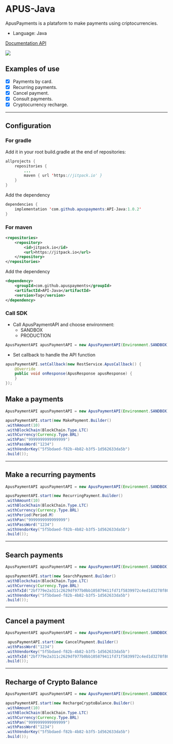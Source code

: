 # APUS-Java 

ApusPayments is a plataform to make payments using criptocurrencies.

* Language: Java

[Documentation API](https://docs.apuspayments.com/)

[![](https://jitpack.io/v/apuspayments/API-Java.svg)](https://jitpack.io/#apuspayments/API-Java)

## Examples of use

* [x] Payments by card.
* [x] Recurring payments.
* [x] Cancel payment.
* [x] Consult payments.
* [x] Cryptocurrency recharge.

<hr>

## Configuration 

### For gradle

Add it in your root build.gradle at the end of repositories:

```java
allprojects {
    repositories {
        ...
        maven { url 'https://jitpack.io' }
    }
}
```

Add the dependency

```java
dependencies {
	implementation 'com.github.apuspayments:API-Java:1.0.2'
}
```

### For maven

```xml
<repositories>
	<repository>
		<id>jitpack.io</id>
		<url>https://jitpack.io</url>
	</repository>
</repositories>
```

Add the dependency

```xml
<dependency>
	<groupId>com.github.apuspayments</groupId>
	<artifactId>API-Java</artifactId>
	<version>Tag</version>
</dependency>
```
### Call SDK

* Call ApusPaymentAPI and choose environment:
     * SANDBOX
     * PRODUCTION

```java
ApusPaymentAPI apusPaymentAPI = new ApusPaymentAPI(Environment.SANDBOX)
```
* Set callback to handle the API function

```java
apusPaymentAPI.setCallback(new RestService.ApusCallback() {
	@Override
	public void onResponse(ApusResponse apusResponse) {
	}
});
```

## Make a payments

```java
ApusPaymentAPI apusPaymentAPI = new ApusPaymentAPI(Environment.SANDBOX)

apusPaymentAPI.start(new MakePayment.Builder()
.withAmount(10)
.withBlockChain(BlockChain.Type.LTC)
.withCurrency(Currency.Type.BRL)
.withPan("9999999999999999")
.withPassWord("1234")
.withVendorKey("5f5bdaed-f82b-4b82-b3f5-1d562633da5b")
.build());
```
<hr>

## Make a recurring payments

```java
ApusPaymentAPI apusPaymentAPI = new ApusPaymentAPI(Environment.SANDBOX)

apusPaymentAPI.start(new RecurringPayment.Builder()
.withAmount(10)
.withBlockChain(BlockChain.Type.LTC)
.withCurrency(Currency.Type.BRL)
.withPeriod(Period.M)
.withPan("9999999999999999")
.withPassWord("1234")
.withVendorKey("5f5bdaed-f82b-4b82-b3f5-1d562633da5b")
.build());
```
<hr>

## Search payments

```java
ApusPaymentAPI apusPaymentAPI = new ApusPaymentAPI(Environment.SANDBOX)

apusPaymentAPI.start(new SearchPayment.Builder()
.withBlockchain(BlockChain.Type.LTC)
.withCurrency(Currency.Type.BRL)
.withTxId("2bf779e2a311c2629df977b0bb105879411fd71f5839972c4ed1d3278f80170f")
.withVendorKey("5f5bdaed-f82b-4b82-b3f5-1d562633da5b")
.build());
```
<hr>

## Cancel a payment

```java
ApusPaymentAPI apusPaymentAPI = new ApusPaymentAPI(Environment.SANDBOX)

 apusPaymentAPI.start(new CancelPayment.Builder()
.withPassWord("1234")
.withVendorKey("5f5bdaed-f82b-4b82-b3f5-1d562633da5b")
.withTxId("2bf779e2a311c2629df977b0bb105879411fd71f5839972c4ed1d3278f80170f")
.build());
```
<hr>

## Recharge of Crypto Balance

```java
ApusPaymentAPI apusPaymentAPI = new ApusPaymentAPI(Environment.SANDBOX)

apusPaymentAPI.start(new RechargeCryptoBalance.Builder()
.withAmount(10)
.withBlockChain(BlockChain.Type.LTC)
.withCurrency(Currency.Type.BRL)
.withPan("9999999999999999")
.withPassWord("1234")
.withVendorKey("5f5bdaed-f82b-4b82-b3f5-1d562633da5b")
.build());
```

